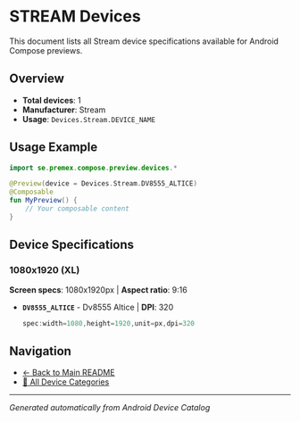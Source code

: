# STREAM Devices

This document lists all Stream device specifications available for Android Compose previews.

## Overview

- **Total devices**: 1
- **Manufacturer**: Stream
- **Usage**: `Devices.Stream.DEVICE_NAME`

## Usage Example

```kotlin
import se.premex.compose.preview.devices.*

@Preview(device = Devices.Stream.DV8555_ALTICE)
@Composable
fun MyPreview() {
    // Your composable content
}
```

## Device Specifications

### 1080x1920 (XL)

**Screen specs**: 1080x1920px | **Aspect ratio**: 9:16

- **`DV8555_ALTICE`** - Dv8555 Altice | **DPI**: 320
  ```kotlin
  spec:width=1080,height=1920,unit=px,dpi=320
  ```

## Navigation

- [← Back to Main README](../../README.md)
- [📱 All Device Categories](../README.md)

---
*Generated automatically from Android Device Catalog*
